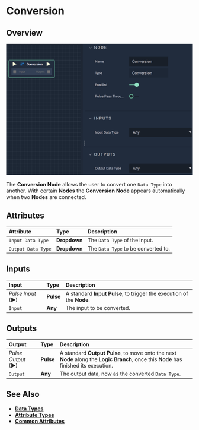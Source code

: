 # Conversion

## Overview

![The Conversion Node.](../../.gitbook/assets/conversion1.png)

The **Conversion Node** allows the user to convert one `Data Type` into another. With certain **Nodes** the **Conversion Node** appears automatically when two **Nodes** are connected.

## Attributes

| Attribute | Type | Description |
| :--- | :--- | :--- |
| `Input Data Type` | **Dropdown** | The `Data Type` of the input. |
| `Output Data Type` | **Dropdown** | The `Data Type` to be converted to. |

## Inputs

| Input | Type | Description |
| :--- | :--- | :--- |
| _Pulse Input_ \(►\) | **Pulse** | A standard **Input Pulse**, to trigger the execution of the **Node**. |
| `Input` | **Any** | The input to be converted. |

## Outputs

| Output | Type | Description |
| :--- | :--- | :--- |
| _Pulse Output_ \(►\) | **Pulse** | A standard **Output Pulse**, to move onto the next **Node** along the **Logic Branch**, once this **Node** has finished its execution. |
| `Output` | **Any** | The output data, now as the converted `Data Type`. |

## See Also

* [**Data Types**](https://docs.incari.com/incari-studio/getting-started/data-types)
* [**Attribute Types**](https://docs.incari.com/incari-studio/getting-started/attributes/attribute-types)
* [**Common Attributes**](https://docs.incari.com/incari-studio/getting-started/attributes/common-attributes)

